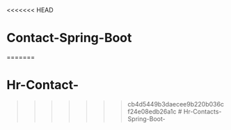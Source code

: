 <<<<<<< HEAD
# Contact-Spring-Boot
=======
# Hr-Contact-
>>>>>>> cb4d5449b3daecee9b220b036cf24e08edb26a1c
#   H r - C o n t a c t s - S p r i n g - B o o t -  
 